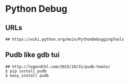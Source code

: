 Python Debug
============

## URLs

    ## https://wiki.python.org/moin/PythonDebuggingTools

## Pudb like gdb tui

    ## http://legendtkl.com/2015/10/31/pudb-howto/
    $ pip install pudb
    $ easy_install pudb
